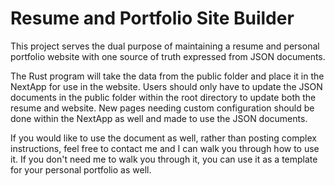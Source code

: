 # Resume and Portfolio Site Builder
This project serves the dual purpose of maintaining a resume and personal portfolio website with one source of truth expressed from JSON documents.

The Rust program will take the data from the public folder and place it in the NextApp for use in the website. Users should only have to update the JSON documents in the public folder within the root directory to update both the resume and website. New pages needing custom configuration should be done within the NextApp as well and made to use the JSON documents.

If you would like to use the document as well, rather than posting complex instructions, feel free to contact me and I can walk you through how to use it. If you don't need me to walk you through it, you can use it as a template for your personal portfolio as well.